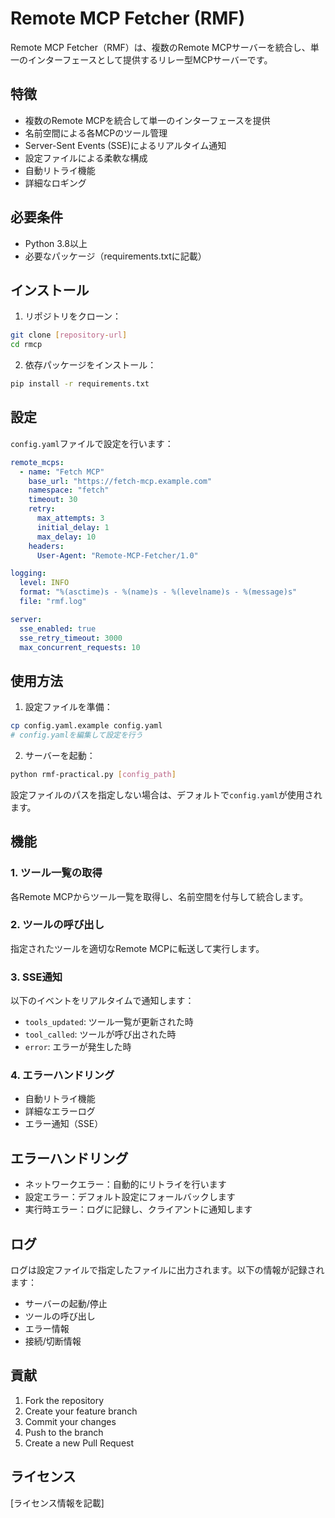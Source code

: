 # Remote MCP Fetcher (RMF)

Remote MCP Fetcher（RMF）は、複数のRemote MCPサーバーを統合し、単一のインターフェースとして提供するリレー型MCPサーバーです。

## 特徴

- 複数のRemote MCPを統合して単一のインターフェースを提供
- 名前空間による各MCPのツール管理
- Server-Sent Events (SSE)によるリアルタイム通知
- 設定ファイルによる柔軟な構成
- 自動リトライ機能
- 詳細なロギング

## 必要条件

- Python 3.8以上
- 必要なパッケージ（requirements.txtに記載）

## インストール

1. リポジトリをクローン：
```bash
git clone [repository-url]
cd rmcp
```

2. 依存パッケージをインストール：
```bash
pip install -r requirements.txt
```

## 設定

`config.yaml`ファイルで設定を行います：

```yaml
remote_mcps:
  - name: "Fetch MCP"
    base_url: "https://fetch-mcp.example.com"
    namespace: "fetch"
    timeout: 30
    retry:
      max_attempts: 3
      initial_delay: 1
      max_delay: 10
    headers:
      User-Agent: "Remote-MCP-Fetcher/1.0"

logging:
  level: INFO
  format: "%(asctime)s - %(name)s - %(levelname)s - %(message)s"
  file: "rmf.log"

server:
  sse_enabled: true
  sse_retry_timeout: 3000
  max_concurrent_requests: 10
```

## 使用方法

1. 設定ファイルを準備：
```bash
cp config.yaml.example config.yaml
# config.yamlを編集して設定を行う
```

2. サーバーを起動：
```bash
python rmf-practical.py [config_path]
```

設定ファイルのパスを指定しない場合は、デフォルトで`config.yaml`が使用されます。

## 機能

### 1. ツール一覧の取得

各Remote MCPからツール一覧を取得し、名前空間を付与して統合します。

### 2. ツールの呼び出し

指定されたツールを適切なRemote MCPに転送して実行します。

### 3. SSE通知

以下のイベントをリアルタイムで通知します：

- `tools_updated`: ツール一覧が更新された時
- `tool_called`: ツールが呼び出された時
- `error`: エラーが発生した時

### 4. エラーハンドリング

- 自動リトライ機能
- 詳細なエラーログ
- エラー通知（SSE）

## エラーハンドリング

- ネットワークエラー：自動的にリトライを行います
- 設定エラー：デフォルト設定にフォールバックします
- 実行時エラー：ログに記録し、クライアントに通知します

## ログ

ログは設定ファイルで指定したファイルに出力されます。以下の情報が記録されます：

- サーバーの起動/停止
- ツールの呼び出し
- エラー情報
- 接続/切断情報

## 貢献

1. Fork the repository
2. Create your feature branch
3. Commit your changes
4. Push to the branch
5. Create a new Pull Request

## ライセンス

[ライセンス情報を記載] 